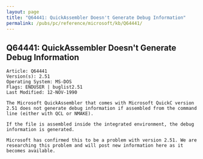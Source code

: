 ```yaml
---
layout: page
title: "Q64441: QuickAssembler Doesn't Generate Debug Information"
permalink: /pubs/pc/reference/microsoft/kb/Q64441/
---
```


## Q64441: QuickAssembler Doesn't Generate Debug Information

	Article: Q64441
	Version(s): 2.51
	Operating System: MS-DOS
	Flags: ENDUSER | buglist2.51
	Last Modified: 12-NOV-1990
	
	The Microsoft QuickAssembler that comes with Microsoft QuickC version
	2.51 does not generate debug information if assembled from the command
	line (either with QCL or NMAKE).
	
	If the file is assembled inside the integrated environment, the debug
	information is generated.
	
	Microsoft has confirmed this to be a problem with version 2.51. We are
	researching this problem and will post new information here as it
	becomes available.
